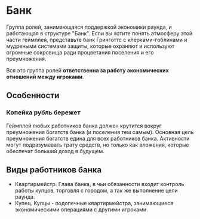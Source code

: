 # Банк

Группа ролей, занимающаяся поддержкой экономики раунда, и работающая в структуре "Банк".
Если вы хотите понять атмосферу этой части геймплея, представьте банк Гринготтс с клерками-гоблинами и мудреными системами защиты, которые охраняют и используют огромные сокровища ради процветания поселения и его преумножения.

Вся это группа ролей **ответственна за работу экономических отношений между игроками**.

## Особенности

### Копейка рубль бережет
Геймплей любых работников банка должен крутится вокруг преумножения богатств банка (и поселения тем самым). Основная цель преумножения богатств едина для всех работников банка. Активности могут подразумевать трату средств, но только как вложения, которые обеспечат больший доход в будущем.

## Виды работников банка
- Квартирмейстр. Глава банка, в чьи обязанности входит контроль работы купцов, торговля с городом, а так же выполнение цели раунда.
- Купец. Купцы - подопечные квартирмейстра, занимающиеся экономическими операциями с другими игроками.